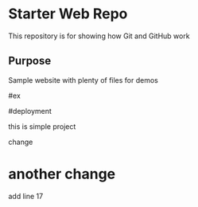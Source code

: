 # Starter Web Repo

This repository is for showing how Git and GitHub work

## Purpose

Sample website with plenty of files for demos

#ex

#deployment

this is simple project

change


# another change
add line 17